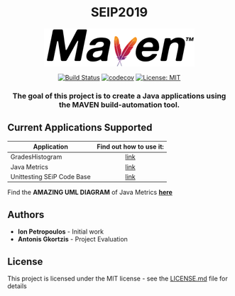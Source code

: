 <div align="center">

# SEIP2019

<img src="media/maven.png">

[![Build Status](https://travis-ci.com/ionpetro/SEIP2019.svg?token=xjg2myQJap6s3fR3Dmv6&branch=master)](https://travis-ci.com/ionpetro/SEIP2019)
[![codecov](https://codecov.io/gh/ionpetro/SEIP2019/branch/master/graphs/badge.svg)](https://codecov.io/gh/ionpetro/SEIP2019)
[![License: MIT](https://img.shields.io/badge/License-MIT-yellow.svg)](https://opensource.org/licenses/MIT)


### The goal of this project is to create a Java applications using the MAVEN build-automation tool.

</div>

## Current Applications Supported

| Application     | Find out how to use it: | 
| --------------- |:-----------------:      | 
| GradesHistogram | [link](seip2019/gradeshistogram/README.md)|
| Java Metrics    | [link](seip2019/JavaCodeAnalysis/README.md)         |
| Unittesting SEiP Code Base| [link](seip2019/unittesting/README.md)|

Find the **AMAZING UML DIAGRAM** of Java Metrics [**here**](media/uml.png) 

## Authors

* <b>Ion Petropoulos</b> - Initial work
* <b>Antonis Gkortzis</b> - Project Evaluation

## License 

This project is licensed under the MIT license - see the [LICENSE.md](LICENSE.md) file for details
